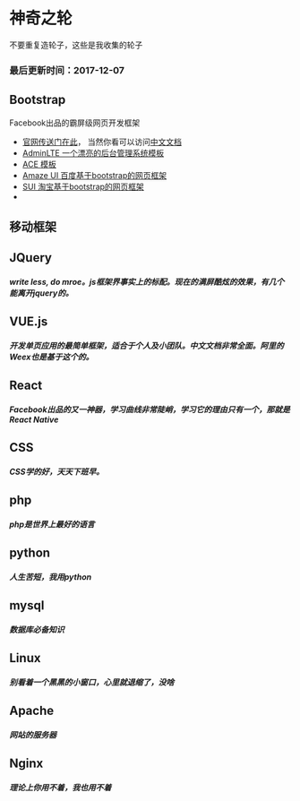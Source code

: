 # 神奇之轮
不要重复造轮子，这些是我收集的轮子

### 最后更新时间：2017-12-07

## Bootstrap
Facebook出品的霸屏级网页开发框架
- [官网传送门在此](http://getbootstrap.com/)， 当然你看可以访问[中文文档](http://www.bootcss.com/)
- [AdminLTE 一个漂亮的后台管理系统模板](http://adminlte.io)
- [ACE 模板](http://ace.jeka.by)
- [Amaze UI 百度基于bootstrap的网页框架](http://amazeui.org/)
- [SUI 淘宝基于bootstrap的网页框架](http://sui.taobao.org/sui/docs/)
-

## 移动框架


## JQuery
##### write less, do mroe。js框架界事实上的标配。现在的满屏酷炫的效果，有几个能离开jquery的。


## VUE.js
##### 开发单页应用的最简单框架，适合于个人及小团队。中文文档非常全面。阿里的Weex也是基于这个的。

## React
##### Facebook出品的又一神器，学习曲线非常陡峭，学习它的理由只有一个，那就是React Native

## CSS
##### CSS学的好，天天下班早。

## php
##### php是世界上最好的语言

## python
##### 人生苦短，我用python

## mysql
##### 数据库必备知识


## Linux
##### 别看着一个黑黑的小窗口，心里就退缩了，没啥

## Apache
##### 网站的服务器

## Nginx
##### 理论上你用不着，我也用不着
